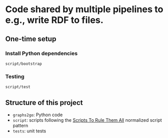 # Code shared by multiple pipelines to e.g., write RDF to files.

## One-time setup

### Install Python dependencies

    script/bootstrap

### Testing

    script/test

## Structure of this project

* `graphs2go`: Python code
* `script`: scripts following the [Scripts To Rule Them All](https://github.com/github/scripts-to-rule-them-all) normalized script pattern
* `tests`: unit tests
